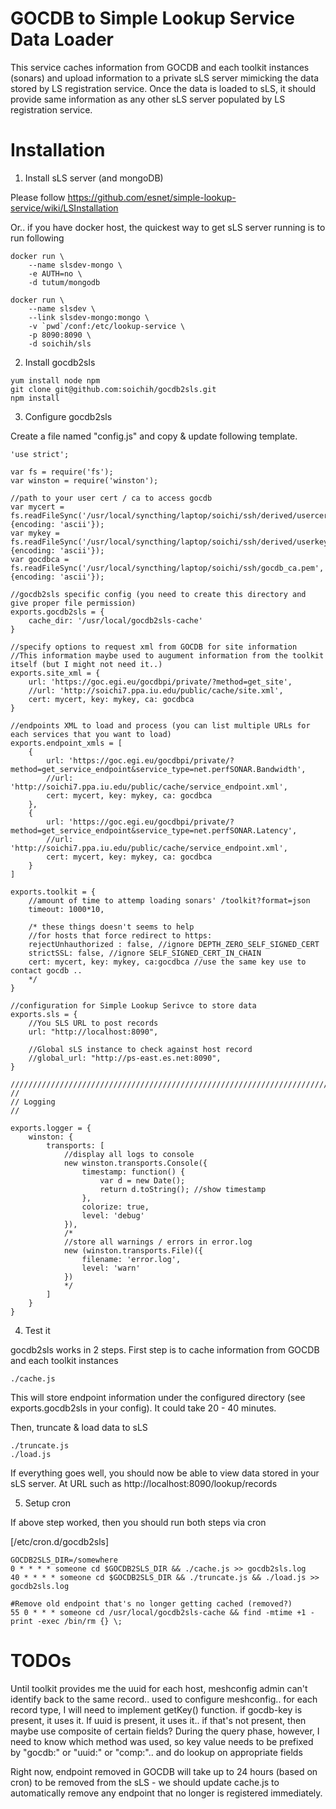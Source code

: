 # GOCDB to Simple Lookup Service Data Loader

This service caches information from GOCDB and each toolkit instances (sonars) and upload information to a private sLS server mimicking the data stored by LS registration service. Once the data is loaded to sLS, it should provide same information as any other sLS server populated by LS registration service.

# Installation

1) Install sLS server (and mongoDB)

Please follow https://github.com/esnet/simple-lookup-service/wiki/LSInstallation

Or.. if you have docker host, the quickest way to get sLS server running is to run following

```
docker run \
    --name slsdev-mongo \
    -e AUTH=no \
    -d tutum/mongodb

docker run \
    --name slsdev \
    --link slsdev-mongo:mongo \
    -v `pwd`/conf:/etc/lookup-service \
    -p 8090:8090 \
    -d soichih/sls
```

2) Install gocdb2sls

```
yum install node npm
git clone git@github.com:soichih/gocdb2sls.git
npm install
```

3) Configure gocdb2sls

Create a file named "config.js" and copy & update following template.

```
'use strict';

var fs = require('fs');
var winston = require('winston');

//path to your user cert / ca to access gocdb
var mycert = fs.readFileSync('/usr/local/syncthing/laptop/soichi/ssh/derived/usercert.pem', {encoding: 'ascii'});
var mykey = fs.readFileSync('/usr/local/syncthing/laptop/soichi/ssh/derived/userkey.pem', {encoding: 'ascii'});
var gocdbca = fs.readFileSync('/usr/local/syncthing/laptop/soichi/ssh/gocdb_ca.pem', {encoding: 'ascii'});

//gocdb2sls specific config (you need to create this directory and give proper file permission)
exports.gocdb2sls = {
    cache_dir: '/usr/local/gocdb2sls-cache' 
}

//specify options to request xml from GOCDB for site information
//This information maybe used to augument information from the toolkit itself (but I might not need it..)
exports.site_xml = {
    url: 'https://goc.egi.eu/gocdbpi/private/?method=get_site', 
    //url: 'http://soichi7.ppa.iu.edu/public/cache/site.xml',
    cert: mycert, key: mykey, ca: gocdbca
}

//endpoints XML to load and process (you can list multiple URLs for each services that you want to load)
exports.endpoint_xmls = [
    {
        url: 'https://goc.egi.eu/gocdbpi/private/?method=get_service_endpoint&service_type=net.perfSONAR.Bandwidth',
        //url: 'http://soichi7.ppa.iu.edu/public/cache/service_endpoint.xml',
        cert: mycert, key: mykey, ca: gocdbca
    },
    {
        url: 'https://goc.egi.eu/gocdbpi/private/?method=get_service_endpoint&service_type=net.perfSONAR.Latency', 
        //url: 'http://soichi7.ppa.iu.edu/public/cache/service_endpoint.xml',
        cert: mycert, key: mykey, ca: gocdbca
    }
]

exports.toolkit = {
    //amount of time to attemp loading sonars' /toolkit?format=json
    timeout: 1000*10,

    /* these things doesn't seems to help
    //for hosts that force redirect to https:
    rejectUnhauthorized : false, //ignore DEPTH_ZERO_SELF_SIGNED_CERT 
    strictSSL: false, //ignore SELF_SIGNED_CERT_IN_CHAIN
    cert: mycert, key: mykey, ca:gocdbca //use the same key use to contact gocdb .. 
    */
}

//configuration for Simple Lookup Serivce to store data
exports.sls = {
    //You SLS URL to post records
    url: "http://localhost:8090",

    //Global sLS instance to check against host record
    //global_url: "http://ps-east.es.net:8090",
}

///////////////////////////////////////////////////////////////////////////////////////////////////
//
// Logging
//

exports.logger = {
    winston: {
        transports: [
            //display all logs to console
            new winston.transports.Console({
                timestamp: function() {
                    var d = new Date();
                    return d.toString(); //show timestamp
                },
                colorize: true,
                level: 'debug'
            }),
            /*
            //store all warnings / errors in error.log
            new (winston.transports.File)({
                filename: 'error.log',
                level: 'warn'
            })
            */
        ]
    }
}
```

4) Test it

gocdb2sls works in 2 steps. First step is to cache information from GOCDB and each toolkit instances

```
./cache.js
```

This will store endpoint information under the configured directory (see exports.gocdb2sls in your config). It could take 20 - 40 minutes.

Then, truncate & load data to sLS

```
./truncate.js
./load.js
```

If everything goes well, you should now be able to view data stored in your sLS server. At URL such as http://localhost:8090/lookup/records

5) Setup cron

If above step worked, then you should run both steps via cron

[/etc/cron.d/gocdb2sls]

```
GOCDB2SLS_DIR=/somewhere
0 * * * * someone cd $GOCDB2SLS_DIR && ./cache.js >> gocdb2sls.log
40 * * * * someone cd $GOCDB2SLS_DIR && ./truncate.js && ./load.js >> gocdb2sls.log

#Remove old endpoint that's no longer getting cached (removed?)
55 0 * * * someone cd /usr/local/gocdb2sls-cache && find -mtime +1 -print -exec /bin/rm {} \;
```

# TODOs

Until toolkit provides me the uuid for each host, meshconfig admin can't identify back to the same record.. used to configure 
meshconfig.. for each record type, I will need to implement getKey() function. if gocdb-key is present, it uses it. If uuid is present,
it uses it.. if that's not present, then maybe use composite of certain fields? During the query phase, however, I need to know
which method was used, so key value needs to be prefixed by "gocdb:" or "uuid:" or "comp:".. and do lookup on appropriate fields

Right now, endpoint removed in GOCDB will take up to 24 hours (based on cron) to be removed from the sLS - we should update cache.js to 
automatically remove any endpoint that no longer is registered immediately.

